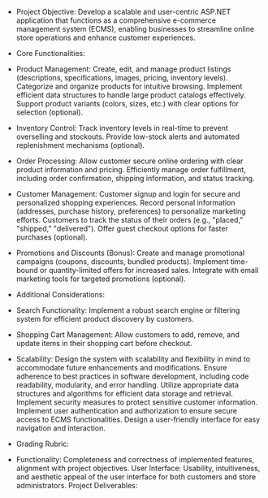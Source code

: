 - Project Objective: Develop a scalable and user-centric ASP.NET application that functions as a comprehensive e-commerce management system (ECMS), enabling businesses to streamline online store operations and enhance customer experiences.

- Core Functionalities:

- Product Management:
Create, edit, and manage product listings (descriptions, specifications, images, pricing, inventory levels).
Categorize and organize products for intuitive browsing.
Implement efficient data structures to handle large product catalogs effectively.
Support product variants (colors, sizes, etc.) with clear options for selection (optional).
- Inventory Control:
Track inventory levels in real-time to prevent overselling and stockouts.
Provide low-stock alerts and automated replenishment mechanisms (optional).
- Order Processing:
Allow customer secure online ordering with clear product information and pricing.
Efficiently manage order fulfillment, including order confirmation, shipping information, and status tracking.
- Customer Management:
Customer signup and login for secure and personalized shopping experiences.
Record personal information (addresses, purchase history, preferences) to personalize marketing efforts.
Customers to track the status of their orders (e.g., "placed," "shipped," "delivered").
Offer guest checkout options for faster purchases (optional).
- Promotions and Discounts (Bonus):
Create and manage promotional campaigns (coupons, discounts, bundled products).
Implement time-bound or quantity-limited offers for increased sales.
Integrate with email marketing tools for targeted promotions (optional).
- Additional Considerations:

- Search Functionality: Implement a robust search engine or filtering system for efficient product discovery by customers.
- Shopping Cart Management: Allow customers to add, remove, and update items in their shopping cart before checkout.
- Scalability: Design the system with scalability and flexibility in mind to accommodate future enhancements and modifications.
Ensure adherence to best practices in software development, including code readability, modularity, and error handling.
Utilize appropriate data structures and algorithms for efficient data storage and retrieval.
Implement security measures to protect sensitive customer information.
Implement user authentication and authorization to ensure secure access to ECMS functionalities.
Design a user-friendly interface for easy navigation and interaction.
- Grading Rubric:

- Functionality: Completeness and correctness of implemented features, alignment with project objectives.
User Interface: Usability, intuitiveness, and aesthetic appeal of the user interface for both customers and store administrators.
Project Deliverables:

 
